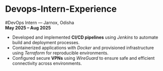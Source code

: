 # Devops-Intern-Experience

#DevOps Intern — Jarnox, Odisha  
**May 2025 – Aug 2025**

- Developed and implemented **CI/CD pipelines** using *Jenkins* to automate build and deployment processes.  
- Containerized applications with *Docker* and provisioned infrastructure using *Terraform* for reproducible environments.  
- Configured secure **VPNs** using *WireGuard* to ensure safe and efficient connectivity across environments.
